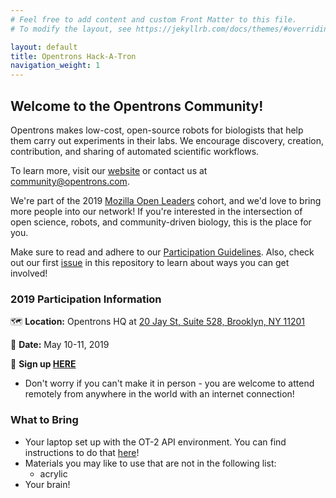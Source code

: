 ```yaml
---
# Feel free to add content and custom Front Matter to this file.
# To modify the layout, see https://jekyllrb.com/docs/themes/#overriding-theme-defaults

layout: default
title: Opentrons Hack-A-Tron
navigation_weight: 1
---
```

## **Welcome to the Opentrons Community!**

Opentrons makes low-cost, open-source robots for biologists that help them carry out experiments in their labs. We encourage discovery, creation, contribution, and sharing of automated scientific workflows.

To learn more, visit our [website](http://opentrons.com) or contact us at community@opentrons.com.

We're part of the 2019 [Mozilla Open Leaders](https://foundation.mozilla.org/en/opportunity/mozilla-open-leaders/round-7/participants/participants---cohort-c/) cohort, and we'd love to bring more people into our network! If you're interested in the intersection of open science, robots, and community-driven biology, this is the place for you.

Make sure to read and adhere to our [Participation Guidelines](./participation_guidelines). Also, check out our first [issue](https://github.com/Opentrons/Hack-A-Tron/issues/1) in this repository to learn about ways you can get involved!

### **2019 Participation Information**
🗺 **Location:** Opentrons HQ at [20 Jay St, Suite 528, Brooklyn, NY 11201](https://goo.gl/maps/rQCYLUqPXZSJ33Mk7)

📆 **Date:** May 10-11, 2019

📝 **Sign up [HERE](https://hack-a-tron.paperform.co/)**
- Don't worry if you can't make it in person - you are welcome to attend remotely from anywhere in the world with an internet   connection!

### **What to Bring**
- Your laptop set up with the OT-2 API environment. You can find instructions to do that [here](./development_setup)!
- Materials you may like to use that are not in the following list:
  - acrylic
- Your brain!
